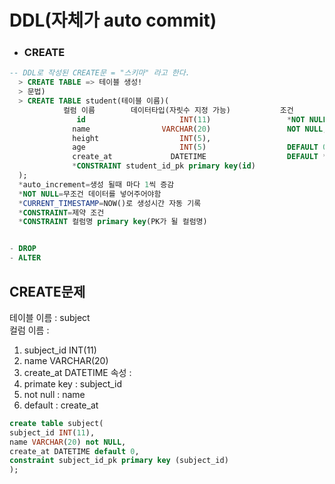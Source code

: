 # DDL(자체가 auto commit)

- ### CREATE

```sql
-- DDL로 작성된 CREATE문 = "스키마" 라고 한다.
  > CREATE TABLE => 테이블 생성!
  > 문법)
  > CREATE TABLE student(테이블 이름)(
            컬럼 이름        데이터타입(자릿수 지정 가능)           조건
               id                     INT(11)                 *NOT NULL *auto_increment,
              name                VARCHAR(20)                 NOT NULL,
              height                  INT(5),
              age                     INT(5)                  DEFAULT 0,
              create_at             DATETIME                  DEFAULT *CURRENT_TIMESTAMP,
              *CONSTRAINT student_id_pk primary key(id)
  );
  *auto_increment=생성 될때 마다 1씩 증감
  *NOT NULL=무조건 데이터를 넣어주어야함
  *CURRENT_TIMESTAMP=NOW()로 생성시간 자동 기록
  *CONSTRAINT=제약 조건
  *CONSTRAINT 컬럼명 primary key(PK가 될 컬럼명)


- DROP
- ALTER
```

## CREATE문제

테이블 이름 : subject  
컬럼 이름 :

1. subject_id INT(11)
2. name VARCHAR(20)
3. create_at DATETIME
   속성 :
4. primate key : subject_id
5. not null : name
6. default : create_at

```sql
create table subject(
subject_id INT(11),
name VARCHAR(20) not NULL,
create_at DATETIME default 0,
constraint subject_id_pk primary key (subject_id)
);
```

